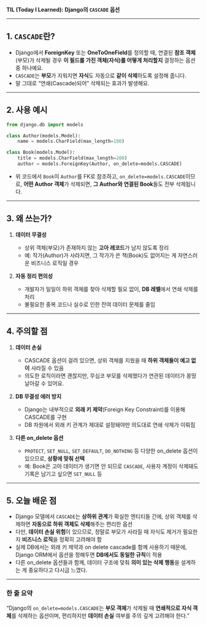 **TIL (Today I Learned): Django의 `CASCADE` 옵션**

---

## 1. `CASCADE`란?
- Django에서 **ForeignKey** 또는 **OneToOneField**를 정의할 때, 연결된 **참조 객체**(부모)가 삭제될 경우 **이 필드를 가진 객체(자식)를 어떻게 처리할지** 결정하는 옵션 중 하나예요.  
- `CASCADE`는 **부모**가 지워지면 **자식**도 자동으로 **같이 삭제**하도록 설정해 줍니다.  
- 말 그대로 “연쇄(Cascade)되어” 삭제되는 효과가 발생해요.

---

## 2. 사용 예시

```python
from django.db import models

class Author(models.Model):
    name = models.CharField(max_length=100)

class Book(models.Model):
    title = models.CharField(max_length=200)
    author = models.ForeignKey(Author, on_delete=models.CASCADE)
```

- 위 코드에서 `Book`이 `Author`를 FK로 참조하고, `on_delete=models.CASCADE`이므로, **어떤 Author 객체**가 삭제되면, **그 Author와 연결된 Book**들도 전부 삭제됩니다.

---

## 3. 왜 쓰는가?

1. **데이터 무결성**  
   - 상위 객체(부모)가 존재하지 않는 **고아 레코드**가 남지 않도록 정리  
   - 예: 작가(Author)가 사라지면, 그 작가가 쓴 책(Book)도 없어지는 게 자연스러운 비즈니스 로직일 경우

2. **자동 정리 편의성**  
   - 개발자가 일일이 하위 객체를 찾아 삭제할 필요 없이, **DB 레벨**에서 연쇄 삭제를 처리  
   - 불필요한 중복 코드나 실수로 인한 잔여 데이터 문제를 줄임

---

## 4. 주의할 점

1. **데이터 손실**  
   - CASCADE 옵션이 걸려 있으면, 상위 객체를 지웠을 때 **하위 객체들이 예고 없이** 사라질 수 있음  
   - 의도한 로직이라면 괜찮지만, 무심코 부모를 삭제했다가 연관된 데이터가 몽땅 날아갈 수 있어요.

2. **DB 무결성 에러 방지**  
   - Django는 내부적으로 **외래 키 제약**(Foreign Key Constraint)를 이용해 CASCADE를 구현  
   - DB 차원에서 외래 키 관계가 제대로 설정돼야만 의도대로 연쇄 삭제가 이뤄짐

3. **다른 on_delete 옵션**  
   - `PROTECT`, `SET_NULL`, `SET_DEFAULT`, `DO_NOTHING` 등 다양한 on_delete 옵션이 있으므로, **상황에 맞춰 선택**  
   - 예: Book은 고아 데이터가 생기면 안 되므로 `CASCADE`, 사용자 계정이 삭제돼도 기록은 남기고 싶으면 `SET_NULL` 등

---

## 5. 오늘 배운 점
- Django 모델에서 `CASCADE`는 **상하위 관계**가 확실한 엔티티들 간에, 상위 객체를 삭제하면 **자동으로 하위 객체도 삭제**해주는 편리한 옵션  
- 다만, **데이터 손실 위험**이 있으므로, 정말로 부모가 사라질 때 자식도 제거가 필요한지 **비즈니스 로직**을 정확히 고려해야 함  
- 실제 DB에서는 외래 키 제약과 on delete cascade를 함께 사용하기 때문에, Django ORM에서 옵션을 정해두면 **DB에서도 동일한 규칙**이 적용  
- 다른 on_delete 옵션들과 함께, 데이터 구조에 맞춰 **의미 있는 삭제 행동**을 설계하는 게 중요하다고 다시금 느꼈다.

---

### 한 줄 요약
“Django의 `on_delete=models.CASCADE`는 **부모 객체**가 삭제될 때 **연쇄적으로 자식 객체**를 삭제하는 옵션이며, 편리하지만 **데이터 손실** 여부를 주의 깊게 고려해야 한다.”